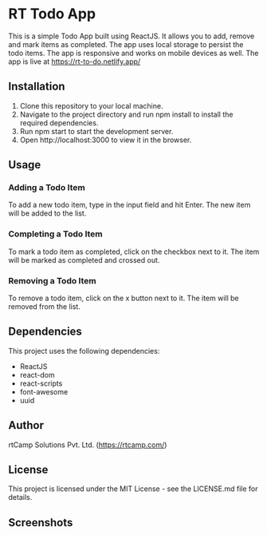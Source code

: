 # RT Todo App

This is a simple Todo App built using ReactJS. It allows you to add, remove and mark items as completed. The app uses local storage to persist the todo items. The app is responsive and works on mobile devices as well. The app is live at https://rt-to-do.netlify.app/

## Installation

1. Clone this repository to your local machine.
2. Navigate to the project directory and run npm install to install the required dependencies.
3. Run npm start to start the development server.
4. Open http://localhost:3000 to view it in the browser.

## Usage

### Adding a Todo Item

To add a new todo item, type in the input field and hit Enter. The new item will be added to the list.

### Completing a Todo Item

To mark a todo item as completed, click on the checkbox next to it. The item will be marked as completed and crossed out.

### Removing a Todo Item

To remove a todo item, click on the x button next to it. The item will be removed from the list.

## Dependencies

This project uses the following dependencies:

-   ReactJS
-   react-dom
-   react-scripts
-   font-awesome
-   uuid

## Author

rtCamp Solutions Pvt. Ltd. (https://rtcamp.com/)

## License

This project is licensed under the MIT License - see the LICENSE.md file for details.

## Screenshots
